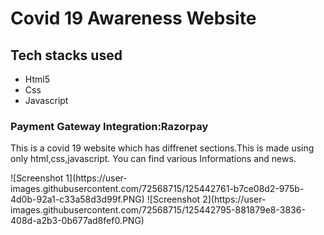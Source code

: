 <h1>Covid 19 Awareness Website</h1>


<h2>Tech stacks used</h2>
<ul>
<li>Html5</li>
<li>Css</li>
<li>Javascript</li>
</ul>
<h3>Payment Gateway Integration:Razorpay</h3>

<p>This is a covid 19 website which has diffrenet sections.This is made using only html,css,javascript.
You can find various Informations and news.
</p>![Screenshot 1](https://user-images.githubusercontent.com/72568715/125442761-b7ce08d2-975b-4d0b-92a1-c33a58d3d99f.PNG)
![Screenshot 2](https://user-images.githubusercontent.com/72568715/125442795-881879e8-3836-408d-a2b3-0b677ad8fef0.PNG)


